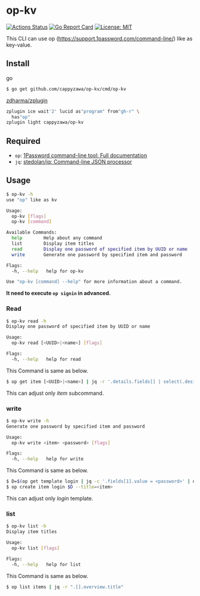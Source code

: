 # op-kv 
[![Actions Status](https://github.com/cappyzawa/op-kv/workflows/CI/badge.svg)](https://github.com/cappyzawa/op-kv/actions)
[![Go Report Card](https://goreportcard.com/badge/github.com/cappyzawa/op-kv)](https://goreportcard.com/report/github.com/cappyzawa/op-kv)
[![License: MIT](https://img.shields.io/badge/License-MIT-yellow.svg)](https://opensource.org/licenses/MIT)

This CLI can use op (https://support.1password.com/command-line/) like as key-value.

## Install
go
```bash
$ go get github.com/cappyzawa/op-kv/cmd/op-kv
```

[zdharma/zplugin](https://github.com/zdharma/zplugin)
```zsh
zplugin ice wait'2' lucid as"program" from"gh-r" \
  has"op"
zplugin light cappyzawa/op-kv
```

## Required
* `op`: [1Password command\-line tool: Full documentation](https://support.1password.com/command-line/)
* `jq`: [stedolan/jq: Command\-line JSON processor](https://github.com/stedolan/jq)

## Usage

```bash
$ op-kv -h
use "op" like as kv

Usage:
  op-kv [flags]
  op-kv [command]

Available Commands:
  help        Help about any command
  list        Display item titles
  read        Display one password of specified item by UUID or name
  write       Generate one password by specified item and password

Flags:
  -h, --help   help for op-kv

Use "op-kv [command] --help" for more information about a command.
```

**It need to execute `op signin` in advanced.**
### Read
```bash
$ op-kv read -h
Display one password of specified item by UUID or name

Usage:
  op-kv read [<UUID>|<name>] [flags]

Flags:
  -h, --help   help for read
```
This Command is same as below.
```bash
$ op get item [<UUID>|<name>] | jq -r '.details.fields[] | select(.designation=="password").value'
```
This can adjust only _item_ subcommand.

### write
```bash
$ op-kv write -h 
Generate one password by specified item and password

Usage:
  op-kv write <item> <password> [flags]

Flags:
  -h, --help   help for write
```
This Command is same as below.
```bash
$ D=$(op get template login | jq -c '.fields[1].value = <password>' | op encode)
$ op create item login $D --title=<item>
```
This can adjust only _login_ template.

### list
```bash
$ op-kv list -h
Display item titles

Usage:
  op-kv list [flags]

Flags:
  -h, --help   help for list
```
This Command is same as below.
```bash
$ op list items | jq -r ".[].overview.title"
```
